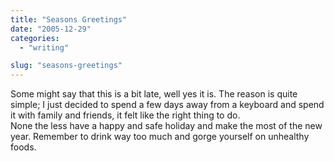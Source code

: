 ```yaml
---
title: "Seasons Greetings"
date: "2005-12-29"
categories: 
  - "writing"

slug: "seasons-greetings"
---
```


Some might say that this is a bit late, well yes it is. The reason is quite simple; I just decided to spend a few days away from a keyboard and spend it with family and friends, it felt like the right thing to do.  
None the less have a happy and safe holiday and make the most of the new year. Remember to drink way too much and gorge yourself on unhealthy foods.
